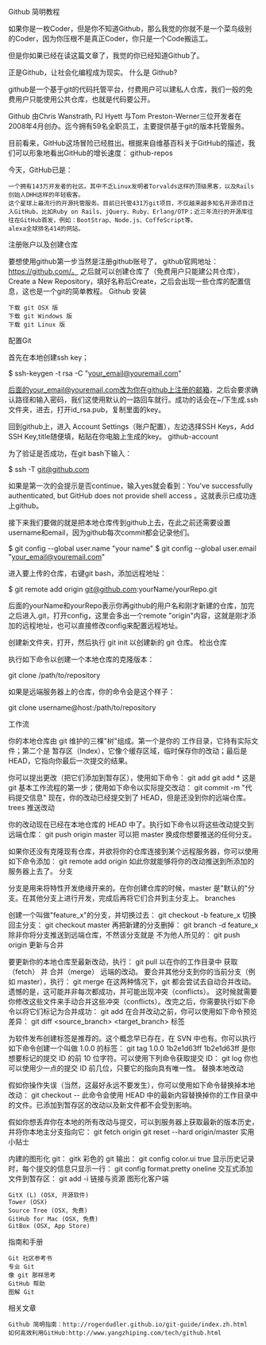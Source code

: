 Github 简明教程

如果你是一枚Coder，但是你不知道Github，那么我觉的你就不是一个菜鸟级别的Coder，因为你压根不是真正Coder，你只是一个Code搬运工。

但是你如果已经在读这篇文章了，我觉的你已经知道Github了。

正是Github，让社会化编程成为现实。
什么是 Github?

github是一个基于git的代码托管平台，付费用户可以建私人仓库，我们一般的免费用户只能使用公共仓库，也就是代码要公开。

Github 由Chris Wanstrath, PJ Hyett 与Tom Preston-Werner三位开发者在2008年4月创办。迄今拥有59名全职员工，主要提供基于git的版本托管服务。

目前看来，GitHub这场冒险已经胜出。根据来自维基百科关于GitHub的描述，我们可以形象地看出GitHub的增长速度：
github-repos

今天，GitHub已是：

    一个拥有143万开发者的社区。其中不乏Linux发明者Torvalds这样的顶级黑客，以及Rails创始人DHH这样的年轻极客。
    这个星球上最流行的开源托管服务。目前已托管431万git项目，不仅越来越多知名开源项目迁入GitHub，比如Ruby on Rails、jQuery、Ruby、Erlang/OTP；近三年流行的开源库往往在GitHub首发，例如：BootStrap、Node.js、CoffeScript等。
    alexa全球排名414的网站。

注册账户以及创建仓库

要想使用github第一步当然是注册github账号了， github官网地址：https://github.com/。 之后就可以创建仓库了（免费用户只能建公共仓库），Create a New Repository，填好名称后Create，之后会出现一些仓库的配置信息，这也是一个git的简单教程。
Github 安装

    下载 git OSX 版
    下载 git Windows 版
    下载 git Linux 版 

配置Git

首先在本地创建ssh key；

$ ssh-keygen -t rsa -C "your_email@youremail.com"

后面的your_email@youremail.com改为你在github上注册的邮箱，之后会要求确认路径和输入密码，我们这使用默认的一路回车就行。成功的话会在~/下生成.ssh文件夹，进去，打开id_rsa.pub，复制里面的key。

回到github上，进入 Account Settings（账户配置），左边选择SSH Keys，Add SSH Key,title随便填，粘贴在你电脑上生成的key。
github-account

为了验证是否成功，在git bash下输入：

$ ssh -T git@github.com

如果是第一次的会提示是否continue，输入yes就会看到：You've successfully authenticated, but GitHub does not provide shell access 。这就表示已成功连上github。

接下来我们要做的就是把本地仓库传到github上去，在此之前还需要设置username和email，因为github每次commit都会记录他们。

$ git config --global user.name "your name"
$ git config --global user.email "your_email@youremail.com"

进入要上传的仓库，右键git bash，添加远程地址：

$ git remote add origin git@github.com:yourName/yourRepo.git

后面的yourName和yourRepo表示你再github的用户名和刚才新建的仓库，加完之后进入.git，打开config，这里会多出一个remote "origin"内容，这就是刚才添加的远程地址，也可以直接修改config来配置远程地址。

创建新文件夹，打开，然后执行 git init 以创建新的 git 仓库。
检出仓库

执行如下命令以创建一个本地仓库的克隆版本：

git clone /path/to/repository 

如果是远端服务器上的仓库，你的命令会是这个样子：

git clone username@host:/path/to/repository

工作流

你的本地仓库由 git 维护的三棵"树"组成。第一个是你的 工作目录，它持有实际文件；第二个是 暂存区（Index），它像个缓存区域，临时保存你的改动；最后是 HEAD，它指向你最后一次提交的结果。

你可以提出更改（把它们添加到暂存区），使用如下命令：
git add <filename>
git add *
这是 git 基本工作流程的第一步；使用如下命令以实际提交改动：
git commit -m "代码提交信息"
现在，你的改动已经提交到了 HEAD，但是还没到你的远端仓库。
trees
推送改动

你的改动现在已经在本地仓库的 HEAD 中了。执行如下命令以将这些改动提交到远端仓库：
git push origin master
可以把 master 换成你想要推送的任何分支。

如果你还没有克隆现有仓库，并欲将你的仓库连接到某个远程服务器，你可以使用如下命令添加：
git remote add origin <server>
如此你就能够将你的改动推送到所添加的服务器上去了。
分支

分支是用来将特性开发绝缘开来的。在你创建仓库的时候，master 是"默认的"分支。在其他分支上进行开发，完成后再将它们合并到主分支上。
branches

创建一个叫做"feature_x"的分支，并切换过去：
git checkout -b feature_x
切换回主分支：
git checkout master
再把新建的分支删掉：
git branch -d feature_x
除非你将分支推送到远端仓库，不然该分支就是 不为他人所见的：
git push origin <branch>
更新与合并

要更新你的本地仓库至最新改动，执行：
git pull
以在你的工作目录中 获取（fetch） 并 合并（merge） 远端的改动。
要合并其他分支到你的当前分支（例如 master），执行：
git merge <branch>
在这两种情况下，git 都会尝试去自动合并改动。遗憾的是，这可能并非每次都成功，并可能出现冲突（conflicts）。 这时候就需要你修改这些文件来手动合并这些冲突（conflicts）。改完之后，你需要执行如下命令以将它们标记为合并成功：
git add <filename>
在合并改动之前，你可以使用如下命令预览差异：
git diff <source_branch> <target_branch>
标签

为软件发布创建标签是推荐的。这个概念早已存在，在 SVN 中也有。你可以执行如下命令创建一个叫做 1.0.0 的标签：
git tag 1.0.0 1b2e1d63ff
1b2e1d63ff 是你想要标记的提交 ID 的前 10 位字符。可以使用下列命令获取提交 ID：
git log
你也可以使用少一点的提交 ID 前几位，只要它的指向具有唯一性。
替换本地改动

假如你操作失误（当然，这最好永远不要发生），你可以使用如下命令替换掉本地改动：
git checkout -- <filename>
此命令会使用 HEAD 中的最新内容替换掉你的工作目录中的文件。已添加到暂存区的改动以及新文件都不会受到影响。

假如你想丢弃你在本地的所有改动与提交，可以到服务器上获取最新的版本历史，并将你本地主分支指向它：
git fetch origin
git reset --hard origin/master
实用小贴士

内建的图形化 git：
gitk
彩色的 git 输出：
git config color.ui true
显示历史记录时，每个提交的信息只显示一行：
git config format.pretty oneline
交互式添加文件到暂存区：
git add -i
链接与资源
图形化客户端

    GitX (L) (OSX, 开源软件)
    Tower (OSX)
    Source Tree (OSX, 免费)
    GitHub for Mac (OSX, 免费)
    GitBox (OSX, App Store)

指南和手册

    Git 社区参考书
    专业 Git
    像 git 那样思考
    GitHub 帮助
    图解 Git

相关文章

    Github 简明指南：http://rogerdudler.github.io/git-guide/index.zh.html
    如何高效利用GitHub:http://www.yangzhiping.com/tech/github.html

